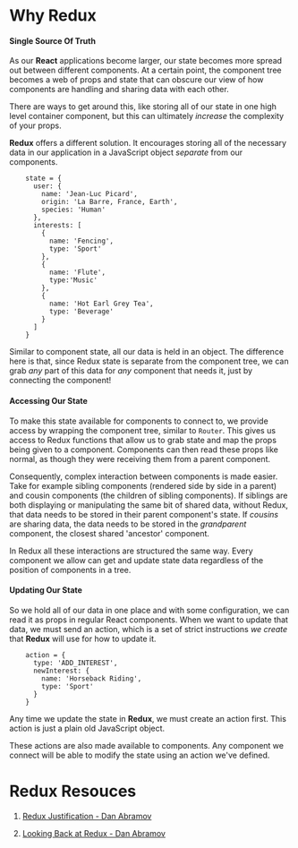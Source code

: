 # Why Redux

#### Single Source Of Truth

As our **React** applications become larger, our state becomes more spread out between different components.  At a certain point, the component tree becomes a web of props and state that can obscure our view of how components are handling and sharing data with each other.

There are ways to get around this, like storing all of our state in one high level container component, but this can ultimately *increase* the complexity of your props.

**Redux** offers a different solution. It encourages storing all of the necessary data in our application in a JavaScript object *separate* from our components. 

```react
    state = {
      user: {
        name: 'Jean-Luc Picard',
        origin: 'La Barre, France, Earth',
        species: 'Human'
      },
      interests: [
        {
          name: 'Fencing',
          type: 'Sport'
        },
        {
          name: 'Flute',
          type:'Music'
        },
        {
          name: 'Hot Earl Grey Tea',
          type: 'Beverage'
        }
      ]
    }
```



Similar to component state, all our data is held in an object. The difference here is that, since Redux state is separate from the component tree, we can grab *any* part of this data for *any* component that needs it, just by connecting the component!

#### Accessing Our State

To make this state available for components to connect to, we provide access by wrapping the component tree, similar to `Router`. This gives us access to Redux functions that allow us to grab state and map the props being given to a component. Components can then read these props like normal, as though they were receiving them from a parent component.

Consequently, complex interaction between components is made easier. Take for example sibling components (rendered side by side in a parent) and cousin components (the children of sibling components). If siblings are both displaying or manipulating the same bit of shared data, without Redux, that data needs to be stored in their parent component's state. If *cousins* are sharing data, the data needs to be stored in the *grandparent* component, the closest shared 'ancestor' component.

In Redux all these interactions are structured the same way. Every component we allow can get and update state data regardless of the position of components in a tree.

#### Updating Our State

So we hold all of our data in one place and with some configuration, we can read it as props in regular React components. When we want to update that data, we must send an action, which is a set of strict instructions *we create* that **Redux** will use for how to update it.  

```react
    action = {
      type: 'ADD_INTEREST',
      newInterest: {
        name: 'Horseback Riding',
        type: 'Sport'
      }
    }
```

Any time we update the state in **Redux**, we must create an action first. This action is just a plain old JavaScript object.

These actions are also made available to components. Any component we connect will be able to modify the state using an action we've defined.

# Redux Resouces

1. [Redux Justification - Dan Abramov](https://www.youtube.com/watch?v=xsSnOQynTHs)

2. [Looking Back at Redux - Dan Abramov](https://www.youtube.com/watch?v=uvAXVMwHJXU)

   